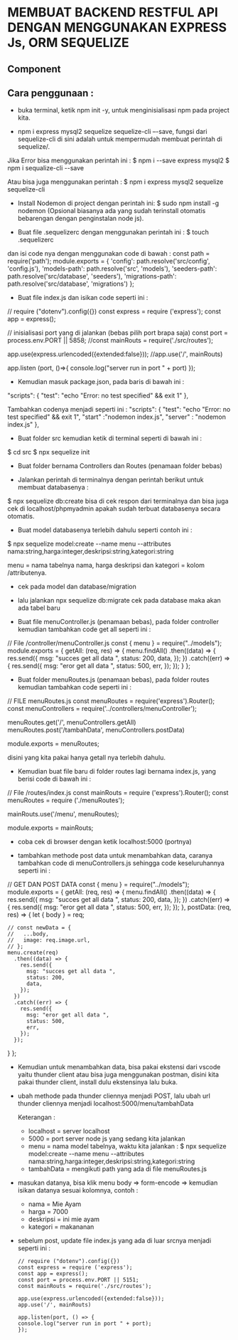 # MEMBUAT BACKEND RESTFUL API DENGAN MENGGUNAKAN EXPRESS Js, ORM SEQUELIZE

## Component

## Cara penggunaan :

- buka terminal, ketik npm init -y, untuk menginisialisasi npm pada project kita.

- npm i express mysql2 sequelize sequelize-cli –-save, fungsi dari sequelize-cli di sini adalah untuk mempermudah membuat perintah di
  sequelize/.

Jika Error bisa menggunakan perintah ini :
$ npm i --save express mysql2
$ npm i sequalize-cli --save

Atau bisa juga menggunakan perintah :
$ npm i express mysql2 sequelize sequelize-cli

- Install Nodemon di project dengan perintah ini:
   $ sudo npm install -g nodemon
   (Opsional biasanya ada yang sudah terinstall otomatis bebarengan dengan penginstalan node js).

- Buat file .sequelizerc dengan menggunakan perintah ini :
   $ touch .sequelizerc

dan isi code nya dengan menggunakan code di bawah :
const path = require('path');
module.exports = {
'config': path.resolve('src/config', 'config.js'),
'models-path': path.resolve('src', 'models'),
'seeders-path': path.resolve('src/database', 'seeders'),
'migrations-path': path.resolve('src/database', 'migrations')
};

- Buat file index.js dan isikan code seperti ini :

// require ("dotenv").config({})
const express = require ('express');
const app = express();

// inisialisasi port yang di jalankan (bebas pilih port brapa saja)
const port = process.env.PORT || 5858;
//const mainRouts = require('./src/routes');

app.use(express.urlencoded({extended:false}));
//app.use('/', mainRouts)

app.listen (port, ()=>{
console.log("server run in port " + port)
});

- Kemudian masuk package.json, pada baris di bawah ini :

"scripts": {
"test": "echo \"Error: no test specified\" && exit 1"
},

Tambahkan codenya menjadi seperti ini :
"scripts": {
"test": "echo \"Error: no test specified\" && exit 1",
"start" :"nodemon index.js",
"server" : "nodemon index.js"
},

- Buat folder src kemudian ketik di terminal seperti di bawah ini :

$ cd src
$ npx sequelize init

- Buat folder bernama Controllers dan Routes (penamaan folder bebas)

- Jalankan perintah di terminalnya dengan perintah berikut untuk membuat databasenya :

$ npx sequelize db:create
bisa di cek respon dari terminalnya dan bisa juga cek di localhost/phpmyadmin apakah sudah terbuat databasenya secara otomatis.

- Buat model databasenya terlebih dahulu seperti contoh ini :

$ npx sequelize model:create --name menu --attributes nama:string,harga:integer,deskripsi:string,kategori:string

menu = nama tabelnya
nama, harga deskripsi dan kategori = kolom /attributenya.

- cek pada model dan database/migration

- lalu jalankan npx sequelize db:migrate cek pada database maka akan ada tabel baru

- Buat file menuController.js (penamaan bebas), pada folder controller kemudian tambahkan code get all seperti ini :

// File /controller/menuController.js
const { menu } = require("../models");
module.exports = {
getAll: (req, res) => {
menu.findAll()
.then((data) => {
res.send({
msg: "succes get all data ",
status: 200,
data,
});
})
.catch((err) => {
res.send({
msg: "eror get all data ",
status: 500,
err,
});
});
}
};

- Buat folder menuRoutes.js (penamaan bebas), pada folder routes kemudian tambahkan code seperti ini :

// FILE menuRoutes.js
const menuRoutes = require('express').Router();
const menuControllers = require('../controllers/menuController');

menuRoutes.get('/', menuControllers.getAll)
menuRoutes.post('/tambahData', menuControllers.postData)

module.exports = menuRoutes;

disini yang kita pakai hanya getall nya terlebih dahulu.

- Kemudian buat file baru di folder routes lagi bernama index.js, yang berisi code di bawah ini :

// File /routes/index.js
const mainRouts = require ('express').Router();
const menuRoutes = require ('./menuRoutes');

mainRouts.use('/menu', menuRoutes);

module.exports = mainRouts;

- coba cek di browser dengan ketik localhost:5000 (portnya)

- tambahkan methode post data untuk menambahkan data, caranya tambahkan code di menuControllers.js sehingga code keseluruhannya seperti ini :

// GET DAN POST DATA
const { menu } = require("../models");
module.exports = {
getAll: (req, res) => {
menu.findAll()
.then((data) => {
res.send({
msg: "succes get all data ",
status: 200,
data,
});
})
.catch((err) => {
res.send({
msg: "eror get all data ",
status: 500,
err,
});
});
},
postData: (req, res) => {
let { body } = req;

    // const newData = {
    //   ...body,
    //   image: req.image.url,
    // };
    menu.create(req)
      .then((data) => {
        res.send({
          msg: "succes get all data ",
          status: 200,
          data,
        });
      })
      .catch((err) => {
        res.send({
          msg: "eror get all data ",
          status: 500,
          err,
        });
      });

}
};

- Kemudian untuk menambahkan data, bisa pakai ekstensi dari vscode yaitu thunder client atau bisa juga menggunakan postman, disini kita pakai thunder client, install dulu ekstensinya lalu buka.

- ubah methode pada thunder cliennya menjadi POST, lalu ubah url thunder cliennya menjadi localhost:5000/menu/tambahData

  Keterangan :

  - localhost = server localhost
  - 5000 = port server node js yang sedang kita jalankan
  - menu = nama model tabelnya, waktu kita jalankan :
    $ npx sequelize model:create --name menu --attributes nama:string,harga:integer,deskripsi:string,kategori:string
  - tambahData = mengikuti path yang ada di file menuRoutes.js

- masukan datanya, bisa klik menu body => form-encode => kemudian isikan datanya sesuai kolomnya, contoh :

  - nama = Mie Ayam
  - harga = 7000
  - deskripsi = ini mie ayam
  - kategori = makananan

- sebelum post, update file index.js yang ada di luar srcnya menjadi seperti ini :

      // require ("dotenv").config({})
      const express = require ('express');
      const app = express();
      const port = process.env.PORT || 5151;
      const mainRouts = require('./src/routes');

      app.use(express.urlencoded({extended:false}));
      app.use('/', mainRouts)

      app.listen(port, () => {
      console.log("server run in port " + port);
      });
